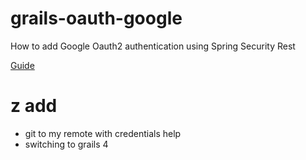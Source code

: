# grails-oauth-google
How to add Google Oauth2 authentication using Spring Security Rest

[Guide](https://guides.grails.org/grails-oauth-google/guide/index.html)

# z add
- git to my remote with credentials help
- switching  to grails 4 
